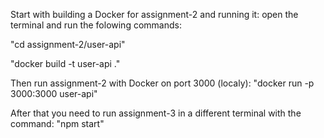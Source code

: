 Start with building a Docker for assignment-2 and running it:
open the terminal and run the folowing commands:

"cd assignment-2/user-api"

"docker build -t user-api ."

Then run assignment-2 with Docker on port 3000 (localy):
"docker run -p 3000:3000 user-api"

After that you need to run assignment-3 in a different terminal with the command:
"npm start"